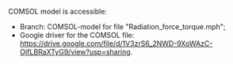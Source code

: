 COMSOL model is accessible:
- Branch: COMSOL-model for file "Radiation_force_torque.mph";
- Google driver for the COMSOL file: https://drive.google.com/file/d/1V3zrS6_2NWD-9XoWAzC-OjfLBRaXTyG9/view?usp=sharing.
